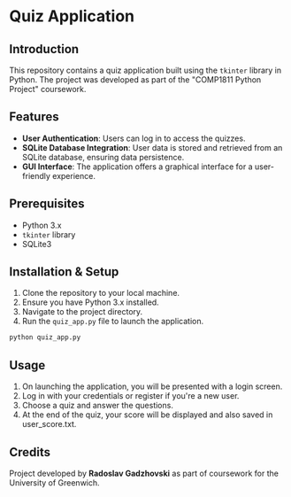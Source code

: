 
# Quiz Application

## Introduction
This repository contains a quiz application built using the `tkinter` library in Python. The project was developed as part of the "COMP1811 Python Project" coursework.

## Features
- **User Authentication**: Users can log in to access the quizzes.
- **SQLite Database Integration**: User data is stored and retrieved from an SQLite database, ensuring data persistence.
- **GUI Interface**: The application offers a graphical interface for a user-friendly experience.

## Prerequisites
- Python 3.x
- `tkinter` library
- SQLite3

## Installation & Setup
1. Clone the repository to your local machine.
2. Ensure you have Python 3.x installed.
3. Navigate to the project directory.
4. Run the `quiz_app.py` file to launch the application.

```bash
python quiz_app.py
```

## Usage
1. On launching the application, you will be presented with a login screen.
2. Log in with your credentials or register if you're a new user.
3. Choose a quiz and answer the questions.
4. At the end of the quiz, your score will be displayed and also saved in user_score.txt.

## Credits
Project developed by **Radoslav Gadzhovski** as part of coursework for the University of Greenwich.
